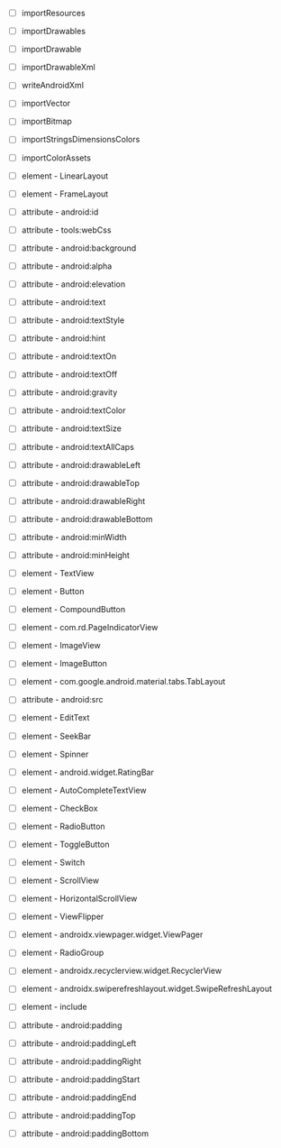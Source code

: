 - [ ] importResources
- [ ] importDrawables
- [ ] importDrawable
- [ ] importDrawableXml
- [ ] writeAndroidXml
- [ ] importVector
- [ ] importBitmap
- [ ] importStringsDimensionsColors
- [ ] importColorAssets

- [ ] element - LinearLayout
- [ ] element - FrameLayout

- [ ] attribute - android:id
- [ ] attribute - tools:webCss
- [ ] attribute - android:background
- [ ] attribute - android:alpha
- [ ] attribute - android:elevation
- [ ] attribute - android:text
- [ ] attribute - android:textStyle
- [ ] attribute - android:hint
- [ ] attribute - android:textOn
- [ ] attribute - android:textOff
- [ ] attribute - android:gravity
- [ ] attribute - android:textColor
- [ ] attribute - android:textSize
- [ ] attribute - android:textAllCaps
- [ ] attribute - android:drawableLeft
- [ ] attribute - android:drawableTop
- [ ] attribute - android:drawableRight
- [ ] attribute - android:drawableBottom
- [ ] attribute - android:minWidth
- [ ] attribute - android:minHeight 
- [ ] element - TextView
- [ ] element - Button
- [ ] element - CompoundButton
- [ ] element - com.rd.PageIndicatorView
- [ ] element - ImageView
- [ ] element - ImageButton
- [ ] element - com.google.android.material.tabs.TabLayout
- [ ] attribute - android:src
- [ ] element - EditText
- [ ] element - SeekBar
- [ ] element - Spinner
- [ ] element - android.widget.RatingBar
- [ ] element - AutoCompleteTextView
- [ ] element - CheckBox
- [ ] element - RadioButton
- [ ] element - ToggleButton
- [ ] element - Switch
- [ ] element - ScrollView
- [ ] element - HorizontalScrollView
- [ ] element - ViewFlipper
- [ ] element - androidx.viewpager.widget.ViewPager
- [ ] element - RadioGroup
- [ ] element - androidx.recyclerview.widget.RecyclerView
- [ ] element - androidx.swiperefreshlayout.widget.SwipeRefreshLayout
- [ ] element - include
- [ ] attribute - android:padding
- [ ] attribute - android:paddingLeft
- [ ] attribute - android:paddingRight
- [ ] attribute - android:paddingStart
- [ ] attribute - android:paddingEnd
- [ ] attribute - android:paddingTop
- [ ] attribute - android:paddingBottom